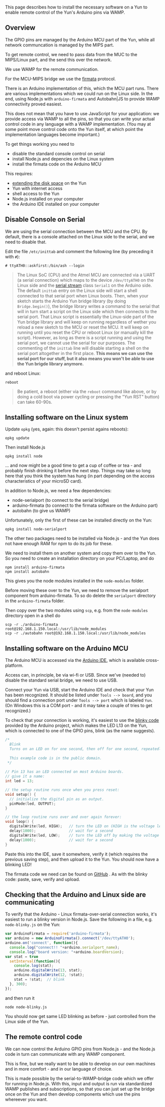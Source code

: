 This page describes how to install the necessary software on a Yun to enable remote control of the Yun's Arduino pins via WAMP.

## Overview

The GPIO pins are managed by the Arduino MCU part of the Yun, while all network communcation is managed by the MIPS part. 

To get remote control, we need to pass data from the MUC to the MIPS/Linux part, and the send this over the network.

We use WAMP for the remote communication.

For the MCU-MIPS bridge we use the [firmata](https://github.com/firmata/protocol) protocol. 

There is an Arduino implementation of this, which the MCU part runs. There are various implementations which we could run on the Linux side. In the end, using Node.js with `arduino-firmata` and Autobahn|JS to provide WAMP connectivity proved easiest.

This does not mean that you have to use JavaScript for your application: we provide access via WAMP to all the pins, so that you can write your actual control code in any language with a WAMP implementation. (You may at some point move control code onto the Yun itself, at which point the implementation languages become important.)

To get things working you need to

* disable the standard console control on serial
* install Node.js and depencies on the Linux system
* install the firmata code on the Arduino MCU

This requires:

* [extending the disk space](Arduino-Yun-Extending-Disk-Space) on the Yun
* Yun with internet access
* shell access to the Yun
* Node.js installed on your computer
* the Arduino IDE installed on your computer

## Disable Console on Serial

We are using the serial connection between the MCU and the CPU. By default, there is a console attached on the Linux side to the serial, and we need to disable that.

Edit the file `/etc/inittab` and comment the following line (by preceding it with `#`):

```shell
# ttyATH0::askfirst:/bin/ash --login
```

> The Linux SoC (CPU) and the Atmel MCU are connected via a UART (a serial connection) which maps to the device `/dev/ttyATH0` on the Linux side and the [serial stream](http://arduino.cc/en/Reference/Serial) class `Serial1` on the Arduino side. The default `inittab` entry on the Linux side will start a shell connected to that serial port when Linux boots. Then, when your sketch starts the Arduino Yun bridge library (by doing `Bridge.begin()`), the bridge library writes a command to the serial that will in turn start a script on the Linux side which then connects to the serial port. That Linux script is essentially the Linux-side part of the Yun bridge library and will keep on running regardless of wether you reload a new sketch to the MCU or reset the MCU. It will keep on running until you reset the CPU or reboot Linux (or manually kill the script). However, as long as there is a script running and using the serial port, we cannot use the serial for our purposes. The commenting of the `inittab` line will disable starting a shell on the serial port altogether in the first place. **This means we can use the serial port for our stuff, but it also means you won't be able to use the Yun brigde library anymore.**
> 

and reboot Linux:

```shell
reboot
```

> Be patient, a reboot (either via the `reboot` command like above, or by doing a cold boot via power cycling or pressing the "Yun RST" button) can take 60-90s.
> 


## Installing software on the Linux system

Update `opkg` (yes, again: this doesn't persist agains reboots):

```shell
opkg update
```

Then install Node.js

```shell
opkg install node
```

... and now might be a good time to get a cup of coffee or tea - and probably finish drinking it before the next step. Things may take so long here that you think the system has hung (in part depending on the access characteristics of your microSD card).

In addition to Node.js, we need a few dependencies:

* node-serialport (to connect to the serial bridge)
* arduino-firmata (to connect to the firmata software on the Arduino part)
* autobahn (to give us WAMP)

Unfortunately, only the first of these can be installed directly on the Yun:

```shell
opkg install node-serialport
```

The other two packages need to be installed via Node.js - and the Yun does not have enough RAM for npm to do its job for these.

We need to install them on another system and copy them over to the Yun. So you need to create an installation directory on your PC/Laptop, and do 

```shell
npm install arduino-firmata
npm install autobahn
```

This gives you the node modules installed in the `node-modules` folder.

Before moving these over to the Yun, we need to remove the serialport component from arduino-firmata. To so do delete the `serialport` directory in the `arduino-firmata` folder. 

Then copy over the two modules using `scp`, e.g. from the `node-modules` directory open in a shell do

```shell
scp -r ./arduino-firmata root@192.168.1.150.local:/usr/lib/node_modules
scp -r ./autobahn root@192.168.1.150.local:/usr/lib/node_modules
```

## Installing software on the Arduino MCU

The Arduino MCU is accessed via the [Arduino IDE](http://www.arduino.cc/en/Main/Software), which is available cross-platform.

Access can, in principle, be via wi-fi or USB. Since we've (needed to) disable the standard serial bridge, we need to use USB.

Connect your Yun via USB, start the Arduino IDE and check that your Yun has been recognized. It should be listed under `Tools --> board`, and you should find a connection port under `Tools --> port` which is labeled `Yun`. (On Windows this is a COM port - and it may take a couple of tries to get recognized.)

To check that your connection is working, it's easiest to use the [blinky code](http://www.arduino.cc/en/Tutorial/Blink?from=Tutorial.BlinkingLED) provided by the Arduino project, which makes the LED L13 on the Yun, which is connected to one of the GPIO pins, blink (as the name suggests).

```c
/*
  Blink
  Turns on an LED on for one second, then off for one second, repeatedly.
 
  This example code is in the public domain.
 */
 
// Pin 13 has an LED connected on most Arduino boards.
// give it a name:
int led = 13;

// the setup routine runs once when you press reset:
void setup() {                
  // initialize the digital pin as an output.
  pinMode(led, OUTPUT);     
}

// the loop routine runs over and over again forever:
void loop() {
  digitalWrite(led, HIGH);   // turn the LED on (HIGH is the voltage level)
  delay(1000);               // wait for a second
  digitalWrite(led, LOW);    // turn the LED off by making the voltage LOW
  delay(1000);               // wait for a second
}
```

Paste this into the IDE, save it somewhere, verify it (which requires the previous saving step), and then upload it to the Yun. You should now have a blinking LED!

The firmata code we need can be found on [GitHub](https://raw.githubusercontent.com/firmata/arduino/master/examples/StandardFirmataYun/StandardFirmataYun.ino)
. As with the blinky code: paste, save, verify and upload.


## Checking that the Arduino and Linux side are communicating

To verify that the Arduino - Linux firmata-over-serial connection works, it's easiest to run a blinky version in Node.js. Save the following in a file, e.g. `node-blinky.js` on the Yun:

```javascript
var ArduinoFirmata = require('arduino-firmata');
var arduino = new ArduinoFirmata().connect('/dev/ttyATH0');
arduino.on('connect', function(){
  console.log("connect!! "+arduino.serialport_name);
  console.log("board version: "+arduino.boardVersion);
var stat = true
  setInterval(function(){
    console.log(stat);
    arduino.digitalWrite(13, stat);
    arduino.digitalWrite(12, !stat);
    stat = !stat;  // blink
  }, 300);
});
```

and then run it

```shell
node node-blinky.js
```

You should now get same LED blinking as before - just controlled from the Linux side of the Yun.

## The remote control code

We can now control the Arduino GPIO pins from Node.js - and the Node.js code in turn can communicate with any WAMP component. 

This is fine, but we really want to be able to develop on our own machines and in more comfort - and in our language of choice.

This is made possible by the serial-to-WAMP-bridge code which we offer for running in Node.js. With this, input and output is run via standardized WAMP publishes and subscriptions, so that you can just set up the bridge once on the Yun and then develop components which use the pins whereever you want.
